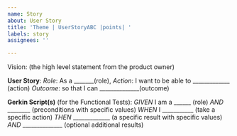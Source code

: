 ```yaml
---
name: Story
about: User Story
title: 'Theme | UserStoryABC |points| '
labels: story
assignees: ''

---
```


Vision: (the high level statement from the product owner)

**User Story**: 
*Role*: As a _______(role), 
*Action*: I want to be able to _____________ (action) 
*Outcome*: so that I can ______________(outcome) 

**Gerkin Script(s)** (for the Functional Tests):
*GIVEN* I am a ______ (role)
*AND* ________ (preconditions with specific values)
*WHEN* I ___________ (take a specific action)
*THEN* _____________ (a specific result with specific values)
*AND* ______________ (optional additional results)
